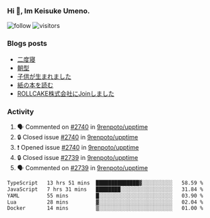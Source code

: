 ### Hi 👋, Im Keisuke Umeno.

<!--
**9renpoto/9renpoto** is a ✨ _special_ ✨ repository because its `README.md` (this file) appears on your GitHub profile.

Here are some ideas to get you started:

- 🔭 I’m currently working on ...
- 🌱 I’m currently learning ...
- 👯 I’m looking to collaborate on ...
- 🤔 I’m looking for help with ...
- 💬 Ask me about ...
- 📫 How to reach me: ...
- 😄 Pronouns: ...
- ⚡ Fun fact: ...
-->

![follow](https://img.shields.io/github/followers/9renpoto?label=Follow&style=social)
![visitors](https://komarev.com/ghpvc/?username=9renpoto&label=Profile%20views&color=0e75b6&style=flat)

### Blogs posts

<!-- BLOG-POST-LIST:START -->
- [二度寝](https://9renpoto.win/entry/2024/07/18/going_back_to_sleep)
- [朝型](https://9renpoto.win/entry/2024/05/29/im-an-early)
- [子供が生まれました](https://9renpoto.win/entry/2024/04/18/hello-world)
- [紙の本を読む](https://9renpoto.win/entry/2024/02/25/reading-papar-book)
- [ROLLCAKE株式会社にJoinしました](https://9renpoto.win/entry/2024/02/11/join)
<!-- BLOG-POST-LIST:END -->

### Activity

<!--START_SECTION:activity-->
1. 🗣 Commented on [#2740](https://github.com/9renpoto/upptime/issues/2740#issuecomment-2249700203) in [9renpoto/upptime](https://github.com/9renpoto/upptime)
2. 🔒 Closed issue [#2740](https://github.com/9renpoto/upptime/issues/2740) in [9renpoto/upptime](https://github.com/9renpoto/upptime)
3. ❗ Opened issue [#2740](https://github.com/9renpoto/upptime/issues/2740) in [9renpoto/upptime](https://github.com/9renpoto/upptime)
4. 🔒 Closed issue [#2739](https://github.com/9renpoto/upptime/issues/2739) in [9renpoto/upptime](https://github.com/9renpoto/upptime)
5. 🗣 Commented on [#2739](https://github.com/9renpoto/upptime/issues/2739#issuecomment-2249588240) in [9renpoto/upptime](https://github.com/9renpoto/upptime)
<!--END_SECTION:activity-->

<!--START_SECTION:waka-->

```txt
TypeScript   13 hrs 51 mins  ██████████████▓░░░░░░░░░░   58.59 %
JavaScript   7 hrs 31 mins   ████████░░░░░░░░░░░░░░░░░   31.84 %
YAML         55 mins         █░░░░░░░░░░░░░░░░░░░░░░░░   03.90 %
Lua          28 mins         ▓░░░░░░░░░░░░░░░░░░░░░░░░   02.04 %
Docker       14 mins         ▒░░░░░░░░░░░░░░░░░░░░░░░░   01.00 %
```

<!--END_SECTION:waka-->
